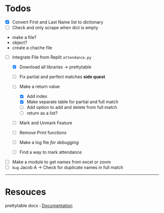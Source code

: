 # Todos

- [X] Convert First and Last Name list to dictionary
- [ ] Check and only scrape when dict is empty

- make a file?
- object?
- create a chache file

- [ ] Integrate File from Replit `attendance.py`
  - [X] Download all libraries -> prettytable
  - [ ] Fix partial and perfect matches **side quest**
  - [ ] Make a return value

    - [X] Add index
    - [X] Make separate table for partial and full match
    - [ ] Add option to add and delete from full match
    - [ ] return as a list?
  - [ ] Mark and Unmark Feature
  - [ ] Remove Print functions
  - [ ] Make a log file _for debugging_
  - [ ] Find a way to mark attendance
- [ ] Make a module to get names from excel or zoom
- [ ] `bug` Jacob A -> Check for duplicate names in full match

---

# Resouces

prettytable docs : [Documentation](https://pypi.org/project/prettytable/)
